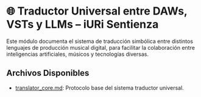 # 🌐 Traductor Universal entre DAWs, VSTs y LLMs – iURi Sentienza

Este módulo documenta el sistema de traducción simbólica entre distintos lenguajes de producción musical digital, para facilitar la colaboración entre inteligencias artificiales, músicos y tecnologías diversas.

## Archivos Disponibles

- [translator_core.md](./translator_core.md): Protocolo base del sistema traductor universal.
